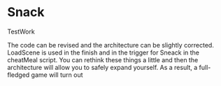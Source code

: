 # Snack
TestWork

The code can be revised and the architecture can be slightly corrected. 
LoadScene is used in the finish and in the trigger for Sneack in the cheatMeal script. 
You can rethink these things a little and then the architecture will allow you to safely expand 
yourself. As a result, a full-fledged game will turn out